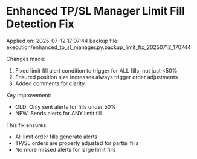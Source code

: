 Enhanced TP/SL Manager Limit Fill Detection Fix
================================================

Applied on: 2025-07-12 17:07:44
Backup file: execution/enhanced_tp_sl_manager.py.backup_limit_fix_20250712_170744

Changes made:
1. Fixed limit fill alert condition to trigger for ALL fills, not just <50%
2. Ensured position size increases always trigger order adjustments
3. Added comments for clarity

Key improvement:
- OLD: Only sent alerts for fills under 50%
- NEW: Sends alerts for ANY limit fill

This fix ensures:
- All limit order fills generate alerts
- TP/SL orders are properly adjusted for partial fills
- No more missed alerts for large limit fills
